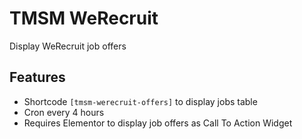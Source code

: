 TMSM WeRecruit
=================

Display WeRecruit job offers

Features
-----------

* Shortcode `[tmsm-werecruit-offers]` to display jobs table
* Cron every 4 hours
* Requires Elementor to display job offers as Call To Action Widget